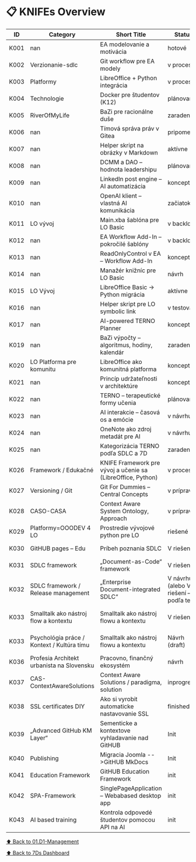 # 📋 KNIFEs Overview

| ID   | Category         | Short Title                      | Status     | Priority | Type                   | Date       |
|------|------------------|---------------------------------|------------|----------|------------------------|------------|
| K001 | nan | EA modelovanie a motivácia | hotové | 🎯 | Metodika / Nástroj | 2024-03-01 |
| K002 | Verzionanie-sdlc | Git workflow pre EA modely | v procese | 🔥 | Integrácia | 2024-03-04 |
| K003 | Platformy | LibreOffice + Python integrácia | v procese | 🔥 | Vývoj / Integrácia | 2024-03-08 |
| K004 | Technologie | Docker pre študentov (K12) | plánované | 🧠 | Edukačné | 2024-03-20 |
| K005 | RiverOfMyLife | BaZi pre racionálne duše | zaradené | 💡 | Osobný rozvoj / Algoritmika | 2025-04-18 |
| K006 | nan | Tímová správa práv v Gitea | pripomenúť | 📌 | Správa / Práva | 2024-04-08 |
| K007 | nan | Helper skript na obrázky v Markdown | aktívne | ⚙️ | Automatizácia | 2024-04-17 |
| K008 | nan | DCMM a DAO – hodnota leadershipu | plánované | 🧭 | Hodnoty / Strategické | 2024-04-04 |
| K009 | nan | LinkedIn post engine – AI automatizácia | koncept | 🧪 | Marketing / AI | 2024-04-10 |
| K010 | nan | OpenAI klient – vlastná AI komunikácia | začiatok | ⚡ | Vývoj / AI | 2024-04-13 |
| K011 | LO vývoj | Main.xba šablóna pre LO Basic | v backlogu | 🧱 | Šablóny / LO | 2024-04-09 |
| K012 | nan | EA Workflow Add-In – pokročilé šablóny | v backlogu | 📂 | EA Add-In | 2024-04-10 |
| K013 | nan | ReadOnlyControl v EA – Workflow Add-In | koncept | 🔒 | EA Add-In | 2024-04-10 |
| K014 | nan | Manažér knižníc pre LO Basic | návrh | 📚 | LibreOffice / Knižnice | 2024-04-10 |
| K015 | LO Vývoj | LibreOffice Basic → Python migrácia | aktívne | 🔁 | Migrácia / Vývoj | 2024-04-13 |
| K016 | nan | Helper skript pre LO symbolic link | v testovaní | 🧪 | Skriptovanie / LO | 2024-04-13 |
| K017 | nan | AI-powered TERNO Planner | koncept | 📅 | Plánovanie / AI | 2025-04-16 |
| K019 | nan | BaZi výpočty – algoritmus, hodiny, kalendár | zaradené | 🧠 | Algoritmika / Osobný rozvoj | 2025-04-18 |
| K020 | LO Platforma pre komunitu | LibreOffice ako komunitná platforma | koncept | 🌍 | Strategické / Komunitné | 2025-04-10 |
| K021 | nan | Princíp udržateľnosti v architektúre | koncept | 🌱 | Metodika / SDLC | nan |
| K022 | nan | TERNO – terapeutické formy učenia | plánované | 🎭 | Edukačné / Kultúrne | 2025-03-20 |
| K023 | nan | AI interakcie – časová os a emócie | v návrhu | 🧭 | AI / UX / Sebapoznanie | 2025-04-13 |
| K024 | nan | OneNote ako zdroj metadát pre AI | v návrhu | 🗃️ | Integrácia / Poznámky | 2025-04-13 |
| K025 | nan | Kategorizácia TERNO podľa SDLC a 7D | zaradené | 📊 | Metodika / Evidencia | 2025-03-01 |
| K026 | Framework / Edukačné | KNIFE Framework pre vývoj a učenie sa (LibreOffice, Python) | v procese | 🔥 | Framework / Metodika / Edukačný základ | 2025-04-20 |
| K027 | Versioning / Git | Git For Dummies – Central Concepts | v príprave | 🎯 | Edukačné / Praktické | 2025-04-28 |
| K028 | CASO-CASA | Context Aware System Ontology, Approach | v príprave | nan | Metodika/Framework | 2025-05-11 |
| K029 | Platformy=OOODEV 4 LO | Prostredie vývojové python pre LO | riešené | 🔥 | Vývoj – Integrácia | 2025-05-16 |
| K030 | GitHUB pages – Edu | Príbeh poznania SDLC | V riešení | 🔥 | Vzdelávanie-Marketing | 2025-05-17 |
| K031 | SDLC framework | „Document-as-Code“ framework | V riešení | 🔥 | Praktické používanie na výuku SDLC | 2025-05-18 |
| K032 | SDLC framework / Release management | „Enterprise Document-integrated SDLC“ | V návrhu (alebo V riešení – podľa teba) | 🔥🔥 | Firemné použitie, governance, traceability | 2025-05-18 |
| K033 | Smalltalk ako nástroj flow a kontextu | Smalltalk ako nástroj flowu a kontextu | V riešeni | 🔥🔥 | Metodika / Psychológia práce / Kultúra tímu | 2025-05-20 |
| K033 | Psychológia práce / Kontext / Kultúra tímu | Smalltalk ako nástroj flowu a kontextu | Návrh (draft) | Stredná až vysoká | Metodika | 2025-05-20 |
| K036 | Profesia Architekt urbanista na Slovensku | Pracovno, finančný ekosystém | návrh | Vysoká | Ako na to? | 2025-05-25 |
| K037 | CAS-ContextAwareSolutions | Context Aware Solutions / paradigma, solution | inprogress | Vysoka | nan | 2025-05-26 |
| K038 | SSL certificates DIY | Ako si vyrobit automaticke nastavovanie SSL | finished | done | User guide | 2025-05-28 |
| K039 | „Advanced GitHub KM Layer“ | Sementicke a kontextove vyhladavanie nad GitHUB | Init | Middle | Advance features | 2025-05-28 |
| K040 | Publishing | Migracia Joomla -->GitHUB MkDocs | Init | Middle | Publishing | 2025-06-06 |
| K041 | Education Framework | GitHUB Education Framework | init | Middle | Education Framework | 2025-06-10 |
| K042 | SPA-Framework | SinglePageApplication – Webabased desktop app | init | Low | SPA framework | 2025-06-17 |
| K043 | AI based training | Kontrola odpovedé študentov pomocou API na AI | init | Middle | AI in education | 2026-06-21 |

[⬆ Back to 01.D1-Management](../README.md)

[⬆ Back to 7Ds Dashboard](../../README.md)
